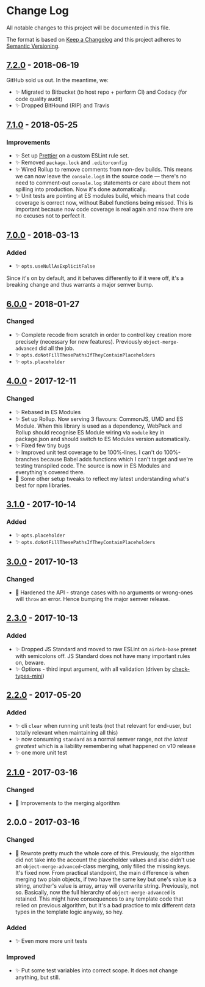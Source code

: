 # Change Log

All notable changes to this project will be documented in this file.

The format is based on [Keep a Changelog](http://keepachangelog.com/)
and this project adheres to [Semantic Versioning](http://semver.org/).

## [7.2.0] - 2018-06-19

GitHub sold us out. In the meantime, we:

- ✨ Migrated to Bitbucket (to host repo + perform CI) and Codacy (for code quality audit)
- ✨ Dropped BitHound (RIP) and Travis

## [7.1.0] - 2018-05-25

### Improvements

- ✨ Set up [Prettier](https://prettier.io) on a custom ESLint rule set.
- ✨ Removed `package.lock` and `.editorconfig`
- ✨ Wired Rollup to remove comments from non-dev builds. This means we can now leave the `console.log`s in the source code — there's no need to comment-out `console.log` statements or care about them not spilling into production. Now it's done automatically.
- ✨ Unit tests are pointing at ES modules build, which means that code coverage is correct now, without Babel functions being missed. This is important because now code coverage is real again and now there are no excuses not to perfect it.

## [7.0.0] - 2018-03-13

### Added

- ✨ `opts.useNullAsExplicitFalse`

Since it's on by default, and it behaves differently to if it were off, it's a breaking change and thus warrants a major semver bump.

## [6.0.0] - 2018-01-27

### Changed

- ✨ Complete recode from scratch in order to control key creation more precisely (necessary for new features). Previously `object-merge-advanced` did all the job.
- ✨ `opts.doNotFillThesePathsIfTheyContainPlaceholders`
- ✨ `opts.placeholder`

## [4.0.0] - 2017-12-11

### Changed

- ✨ Rebased in ES Modules
- ✨ Set up Rollup. Now serving 3 flavours: CommonJS, UMD and ES Module. When this library is used as a dependency, WebPack and Rollup should recognise ES Module wiring via `module` key in package.json and should switch to ES Modules version automatically.
- ✨ Fixed few tiny bugs
- ✨ Improved unit test coverage to be 100%-lines. I can't do 100%-branches because Babel adds functions which I can't target and we're testing transpiled code. The source is now in ES Modules and everything's covered there.
- 👾 Some other setup tweaks to reflect my latest understanding what's best for npm libraries.

## [3.1.0] - 2017-10-14

### Added

- ✨ `opts.placeholder`
- ✨ `opts.doNotFillThesePathsIfTheyContainPlaceholders`

## [3.0.0] - 2017-10-13

### Changed

- 🔧 Hardened the API - strange cases with no arguments or wrong-ones will `throw` an error. Hence bumping the major semver release.

## [2.3.0] - 2017-10-13

### Added

- ✨ Dropped JS Standard and moved to raw ESLint on `airbnb-base` preset with semicolons off. JS Standard does not have many important rules on, beware.
- ✨ Options - third input argument, with all validation (driven by [check-types-mini](https://bitbucket.org/codsen/check-types-mini))

## [2.2.0] - 2017-05-20

### Added

- ✨ cli `clear` when running unit tests (not that relevant for end-user, but totally relevant when maintaining all this)
- ✨ now consuming `standard` as a normal semver range, not _the latest greatest_ which is a liability remembering what happened on v10 release
- ✨ one more unit test

## [2.1.0] - 2017-03-16

### Changed

- 🔧 Improvements to the merging algorithm

## 2.0.0 - 2017-03-16

### Changed

- 🔧 Rewrote pretty much the whole core of this. Previously, the algorithm did not take into the account the placeholder values and also didn't use an `object-merge-advanced`-class merging, only filled the missing keys. It's fixed now. From practical standpoint, the main difference is when merging two plain objects, if two have the same key but one's value is a string, another's value is array, array will overwrite string. Previously, not so. Basically, now the full hierarchy of `object-merge-advanced` is retained. This might have consequences to any template code that relied on previous algorithm, but it's a bad practice to mix different data types in the template logic anyway, so hey.

### Added

- ✨ Even more more unit tests

### Improved

- ✨ Put some test variables into correct scope. It does not change anything, but still.

[2.0.0]: https://bitbucket.org/codsen/object-fill-missing-keys/branches/compare/v2.0.0%0Dv1.4.0#diff
[2.1.0]: https://bitbucket.org/codsen/object-fill-missing-keys/branches/compare/v2.1.0%0Dv2.0.0#diff
[2.2.0]: https://bitbucket.org/codsen/object-fill-missing-keys/branches/compare/v2.2.0%0Dv7.1.0#diff
[2.3.0]: https://bitbucket.org/codsen/object-fill-missing-keys/branches/compare/v2.3.0%0Dv7.1.0#diff
[3.0.0]: https://bitbucket.org/codsen/object-fill-missing-keys/branches/compare/v3.0.0%0Dv2.1.4#diff
[3.1.0]: https://bitbucket.org/codsen/object-fill-missing-keys/branches/compare/v3.1.0%0Dv7.1.0#diff
[4.0.0]: https://bitbucket.org/codsen/object-fill-missing-keys/branches/compare/v4.0.0%0Dv3.0.0#diff
[6.0.0]: https://bitbucket.org/codsen/object-fill-missing-keys/branches/compare/v6.0.0%0Dv5.0.0#diff
[7.0.0]: https://bitbucket.org/codsen/object-fill-missing-keys/branches/compare/v7.0.0%0Dv6.0.4#diff
[7.1.0]: https://bitbucket.org/codsen/object-fill-missing-keys/branches/compare/v7.1.0%0Dv7.0.0#diff
[7.2.0]: https://bitbucket.org/codsen/object-fill-missing-keys/branches/compare/v7.2.0%0Dv7.1.0#diff
